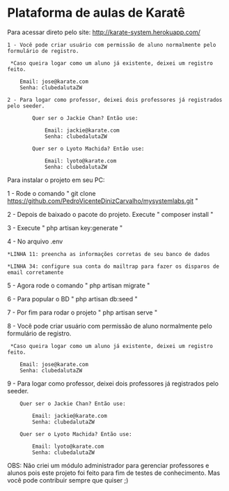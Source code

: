 # Plataforma de aulas de Karatê

Para acessar direto pelo site: http://karate-system.herokuapp.com/

    1 - Você pode criar usuário com permissão de aluno normalmente pelo formulário de registro.
    
     *Caso queira logar como um aluno já existente, deixei um registro feito.
     
        Email: jose@karate.com
        Senha: clubedalutaZW
        
    2 - Para logar como professor, deixei dois professores já registrados pelo seeder.
    
            Quer ser o Jackie Chan? Então use:
            
                Email: jackie@karate.com
                Senha: clubedalutaZW 
                
            Quer ser o Lyoto Machida? Então use:
            
                Email: lyoto@karate.com
                Senha: clubedalutaZW 

Para instalar o projeto em seu PC:

 1 - Rode o comando " git clone https://github.com/PedroVicenteDinizCarvalho/mysystemlabs.git "
 
 2 - Depois de baixado o pacote do projeto. Execute " composer install "
 
 3 - Execute " php artisan key:generate "
 
 4 - No arquivo .env 
 
    *LINHA 11: preencha as informações corretas de seu banco de dados
    
    *LINHA 34: configure sua conta do mailtrap para fazer os disparos de email corretamente
    
 5 - Agora rode o comando " php artisan migrate "
 
 6 - Para popular o BD " php artisan db:seed "
 
 7 - Por fim para rodar o projeto " php artisan serve "
 
 8 - Você pode criar usuário com permissão de aluno normalmente pelo formulário de registro.
 
     *Caso queira logar como um aluno já existente, deixei um registro feito.
     
        Email: jose@karate.com
        Senha: clubedalutaZW
        
 9 - Para logar como professor, deixei dois professores já registrados pelo seeder.
 
        Quer ser o Jackie Chan? Então use:
        
            Email: jackie@karate.com
            Senha: clubedalutaZW 
            
        Quer ser o Lyoto Machida? Então use:
        
            Email: lyoto@karate.com
            Senha: clubedalutaZW 

OBS: Não criei um módulo administrador para gerenciar professores e alunos pois este projeto foi feito para fim de testes de conhecimento. Mas você pode contribuir sempre que quiser ;)
 
